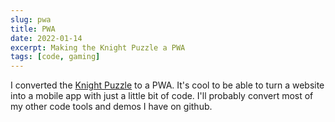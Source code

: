 ```yaml
---
slug: pwa
title: PWA
date: 2022-01-14
excerpt: Making the Knight Puzzle a PWA
tags: [code, gaming]
---
```


I converted the [Knight Puzzle](https://knightpuzzle.ihtfy.com/) to a PWA. It's cool to be able to turn a website into a mobile app with just a little bit of code. I'll probably convert most of my other code tools and demos I have on github.
